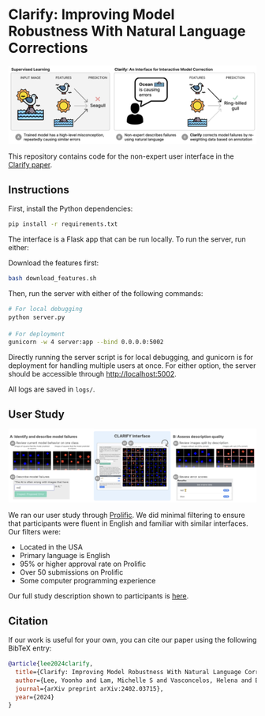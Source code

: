 # Clarify: Improving Model Robustness With Natural Language Corrections

![Clarify diagram](assets/pull.png)

This repository contains code for the non-expert user interface in the [Clarify paper](https://arxiv.org/abs/2402.03715).

## Instructions

First, install the Python dependencies:

```bash
pip install -r requirements.txt
```

The interface is a Flask app that can be run locally.
To run the server, run either:

Download the features first:

```bash
bash download_features.sh
```

Then, run the server with either of the following commands:

```bash
# For local debugging
python server.py

# For deployment
gunicorn -w 4 server:app --bind 0.0.0.0:5002
```

Directly running the server script is for local debugging, and gunicorn is for deployment for handling multiple users at once.
For either option, the server should be accessible through <http://localhost:5002>.

All logs are saved in `logs/`.

## User Study

![Interface diagram](assets/interface.png)

We ran our user study through [Prolific](https://www.prolific.com/).
We did minimal filtering to ensure that participants were fluent in English and familiar with similar interfaces. Our filters were:

- Located in the USA
- Primary language is English
- 95% or higher approval rate on Prolific
- Over 50 submissions on Prolific
- Some computer programming experience

Our full study description shown to participants is [here](study_description.md).

## Citation

If our work is useful for your own, you can cite our paper using the following BibTeX entry:

```bibtex
@article{lee2024clarify,
  title={Clarify: Improving Model Robustness With Natural Language Corrections},
  author={Lee, Yoonho and Lam, Michelle S and Vasconcelos, Helena and Bernstein, Michael S and Finn, Chelsea},
  journal={arXiv preprint arXiv:2402.03715},
  year={2024}
}
```
